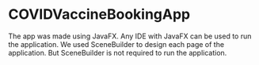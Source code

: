 # COVIDVaccineBookingApp
The app was made using JavaFX. Any IDE with JavaFX can be used to run the application. We used SceneBuilder to design each page of the application. But SceneBuilder is not required to run the application.
